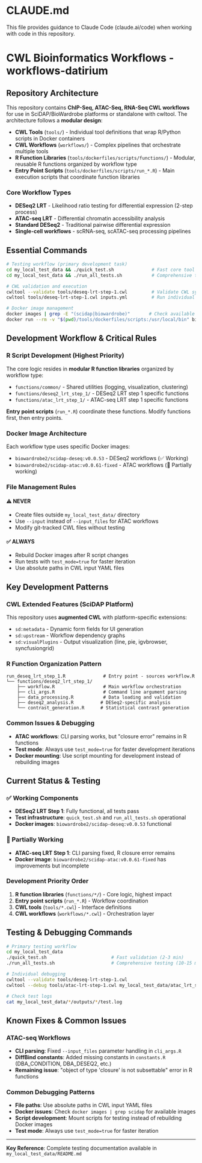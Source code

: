 # CLAUDE.md

This file provides guidance to Claude Code (claude.ai/code) when working with code in this repository.

# CWL Bioinformatics Workflows - workflows-datirium

## Repository Architecture

This repository contains **ChIP-Seq, ATAC-Seq, RNA-Seq CWL workflows** for use in SciDAP/BioWardrobe platforms or standalone with cwltool. The architecture follows a **modular design**:

- **CWL Tools** (`tools/`) - Individual tool definitions that wrap R/Python scripts in Docker containers
- **CWL Workflows** (`workflows/`) - Complex pipelines that orchestrate multiple tools  
- **R Function Libraries** (`tools/dockerfiles/scripts/functions/`) - Modular, reusable R functions organized by workflow type
- **Entry Point Scripts** (`tools/dockerfiles/scripts/run_*.R`) - Main execution scripts that coordinate function libraries

### Core Workflow Types
- **DESeq2 LRT** - Likelihood ratio testing for differential expression (2-step process)
- **ATAC-seq LRT** - Differential chromatin accessibility analysis
- **Standard DESeq2** - Traditional pairwise differential expression
- **Single-cell workflows** - scRNA-seq, scATAC-seq processing pipelines

## Essential Commands

```bash
# Testing workflow (primary development task)
cd my_local_test_data && ./quick_test.sh              # Fast core tool tests
cd my_local_test_data && ./run_all_tests.sh           # Comprehensive tests

# CWL validation and execution
cwltool --validate tools/deseq-lrt-step-1.cwl         # Validate CWL syntax
cwltool tools/deseq-lrt-step-1.cwl inputs.yml         # Run individual tool

# Docker image management
docker images | grep -E "(scidap|biowardrobe)"       # Check available images
docker run --rm -v "$(pwd)/tools/dockerfiles/scripts:/usr/local/bin" biowardrobe2/scidap-deseq:v0.0.53 ls /usr/local/bin
```

## Development Workflow & Critical Rules

### R Script Development (Highest Priority)
The core logic resides in **modular R function libraries** organized by workflow type:
- `functions/common/` - Shared utilities (logging, visualization, clustering)
- `functions/deseq2_lrt_step_1/` - DESeq2 LRT step 1 specific functions
- `functions/atac_lrt_step_1/` - ATAC-seq LRT step 1 specific functions

**Entry point scripts** (`run_*.R`) coordinate these functions. Modify functions first, then entry points.

### Docker Image Architecture
Each workflow type uses specific Docker images:
- `biowardrobe2/scidap-deseq:v0.0.53` - DESeq2 workflows (✅ Working)
- `biowardrobe2/scidap-atac:v0.0.61-fixed` - ATAC workflows (🔧 Partially working)

### File Management Rules
#### ⚠️ NEVER
- Create files outside `my_local_test_data/` directory
- Use `--input` instead of `--input_files` for ATAC workflows
- Modify git-tracked CWL files without testing

#### ✅ ALWAYS  
- Rebuild Docker images after R script changes
- Run tests with `test_mode=true` for faster iteration
- Use absolute paths in CWL input YAML files

## Key Development Patterns

### CWL Extended Features (SciDAP Platform)
This repository uses **augmented CWL** with platform-specific extensions:
- `sd:metadata` - Dynamic form fields for UI generation
- `sd:upstream` - Workflow dependency graphs  
- `sd:visualPlugins` - Output visualization (line, pie, igvbrowser, syncfusiongrid)

### R Function Organization Pattern
```
run_deseq_lrt_step_1.R              # Entry point - sources workflow.R
└── functions/deseq2_lrt_step_1/
    ├── workflow.R                  # Main workflow orchestration
    ├── cli_args.R                  # Command line argument parsing
    ├── data_processing.R           # Data loading and validation
    ├── deseq2_analysis.R          # DESeq2-specific analysis
    └── contrast_generation.R      # Statistical contrast generation
```

### Common Issues & Debugging
- **ATAC workflows**: CLI parsing works, but "closure error" remains in R functions
- **Test mode**: Always use `test_mode=true` for faster development iterations  
- **Docker mounting**: Use script mounting for development instead of rebuilding images

## Current Status & Testing

### ✅ Working Components
- **DESeq2 LRT Step 1**: Fully functional, all tests pass
- **Test infrastructure**: `quick_test.sh` and `run_all_tests.sh` operational
- **Docker images**: `biowardrobe2/scidap-deseq:v0.0.53` functional

### 🔧 Partially Working
- **ATAC-seq LRT Step 1**: CLI parsing fixed, R closure error remains
- **Docker image**: `biowardrobe2/scidap-atac:v0.0.61-fixed` has improvements but incomplete

### Development Priority Order
1. **R function libraries** (`functions/*/`) - Core logic, highest impact
2. **Entry point scripts** (`run_*.R`) - Workflow coordination  
3. **CWL tools** (`tools/*.cwl`) - Interface definitions
4. **CWL workflows** (`workflows/*.cwl`) - Orchestration layer

## Testing & Debugging Commands

```bash
# Primary testing workflow
cd my_local_test_data
./quick_test.sh                        # Fast validation (2-3 min)
./run_all_tests.sh                     # Comprehensive testing (10-15 min)

# Individual debugging  
cwltool --validate tools/deseq-lrt-step-1.cwl
cwltool --debug tools/atac-lrt-step-1.cwl my_local_test_data/atac_lrt_step_1/inputs/basic_test.yml

# Check test logs
cat my_local_test_data/*/outputs/*/test.log
```

## Known Fixes & Common Issues

### ATAC-seq Workflows
- **CLI parsing**: Fixed `--input_files` parameter handling in `cli_args.R`
- **DiffBind constants**: Added missing constants in `constants.R` (DBA_CONDITION, DBA_DESEQ2, etc.)
- **Remaining issue**: "object of type 'closure' is not subsettable" error in R functions

### Common Debugging Patterns
- **File paths**: Use absolute paths in CWL input YAML files
- **Docker issues**: Check `docker images | grep scidap` for available images
- **Script development**: Mount scripts for testing instead of rebuilding Docker images
- **Test mode**: Always use `test_mode=true` for faster iteration

---

**Key Reference**: Complete testing documentation available in `my_local_test_data/README.md`
